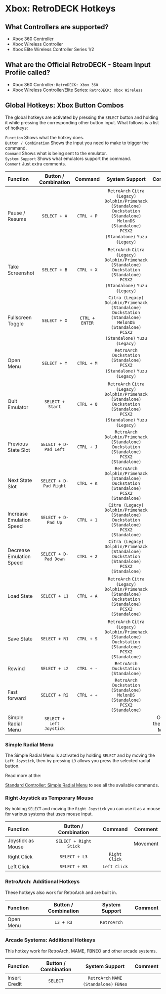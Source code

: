# Xbox: RetroDECK Hotkeys

## What Controllers are supported?

- Xbox 360 Controller
- Xbox Wireless Controller
- Xbox Elite Wireless Controller Series 1/2

## What are the Official RetroDECK - Steam Input Profile called?

- Xbox 360 Controller: `RetroDECK: Xbox 360`
- Xbox Wireless Controller/Elite Series: `RetroDECK: Xbox Wireless`

## Global Hotkeys: Xbox Button Combos

The global hotkeys are activated by pressing the `SELECT`  button and holding it while pressing the corresponding other button input.
What follows is a list of hotkeys:

`Function` Shows what the hotkey does. <br>
`Button / Combination` Shows the input you need to make to trigger the command. <br>
`Command` Shows what is being sent to the emulator. <br>
`System Support` Shows what emulators support the command. <br>
`Comment` Just extra comments. <br>


| Function                 | Button / Combination|  Command      | System Support     |    Comment |
| :---                    | :---:               | :---:                 |       :---:          |  :---:     |
| Pause / Resume          |   `SELECT + A`          |   `CTRL + P`          | `RetroArch` `Citra (Legacy)` `Dolphin/Primehack (Standalone)` `Duckstation (Standalone)` `MelonDS (Standalone)` `PCSX2 (Standalone)`  `Yuzu (Legacy)`             |            |
| Take Screenshot         |   `SELECT + B`          |   `CTRL + X`          | `RetroArch` `Citra (Legacy)` `Dolphin/Primehack (Standalone)` `Duckstation (Standalone)` `PCSX2 (Standalone)`   `Yuzu (Legacy)`           |            |
| Fullscreen Toggle      |   `SELECT + X`          |   `CTRL + ENTER`      | `Citra (Legacy)` `Dolphin/Primehack (Standalone)` `Duckstation (Standalone)` `MelonDS (Standalone)` `PCSX2 (Standalone)`  `Yuzu (Legacy)`             |            |
| Open Menu               |  `SELECT + Y`         |   `CTRL + M`          | `RetroArch` `Duckstation (Standalone)` `PCSX2 (Standalone)`  `Yuzu (Legacy)`                        |
| Quit Emulator           |  `SELECT + Start`       |   `CTRL + Q`          |`RetroArch` `Citra (Legacy)` `Dolphin/Primehack (Standalone)` `Duckstation (Standalone)` `PCSX2 (Standalone)`   `Yuzu (Legacy)`                                   |            | |
| Previous State Slot     |  `SELECT + D-Pad Left`  |   `CTRL + J`          | `RetroArch` `Dolphin/Primehack (Standalone)` `Duckstation (Standalone)` `PCSX2 (Standalone)`|                    |            |
| Next State Slot         |  `SELECT + D-Pad Right` |   `CTRL + K`          | `RetroArch` `Dolphin/Primehack (Standalone)` `Duckstation (Standalone)` `PCSX2 (Standalone)`|
| Increase Emulation Speed     |  `SELECT + D-Pad Up`  |   `CTRL + 1`          | `Citra (Legacy)` `Dolphin/Primehack (Standalone)` `Duckstation (Standalone)` `PCSX2 (Standalone)`|                    |            |
| Decrease Emulation Speed         |  `SELECT + D-Pad Down` |   `CTRL + 2`          | `Citra (Legacy)` `Dolphin/Primehack (Standalone)` `Duckstation (Standalone)` `PCSX2 (Standalone)`|                       |            |
| Load State              |  `SELECT + L1`          |   `CTRL + A`          | `RetroArch` `Citra (Legacy)` `Dolphin/Primehack (Standalone)` `Duckstation (Standalone)` `PCSX2 (Standalone)`                          |            |
| Save State              |  `SELECT + R1`          |   `CTRL + S`          | `RetroArch` `Citra (Legacy)` `Dolphin/Primehack (Standalone)` `Duckstation (Standalone)` `PCSX2 (Standalone)`                        |            |
| Rewind                  |  `SELECT + L2`          |   `CTRL + -`          | `RetroArch` `Duckstation (Standalone)`                     |            |
| Fast forward            |  `SELECT + R2`          |   `CTRL + +`          |  `RetroArch` `Duckstation (Standalone)` `MelonDS (Standalone)` `PCSX2 (Standalone)`                                  |            |
| Simple Radial Menu      |  `SELECT + Left Joystick`    |                                                                                                   |            |       Opens the Radial Menu  |

### Simple Radial Menu

The Simple Radial Menu is activated by holding `SELECT` and by moving the `Left Joystick`, then by pressing `L3` allows you press the selected radial button.

Read more at the:

[Standard Controller: Simple Radial Menu](radial-simple.md) to see all the available commands.


### Right Joystick as Temporary Mouse

By holding `SELECT` and moving the `Right Joystick` you can use it as a mouse for various systems that uses mouse input.

| Function                 | Button / Combination| Command      | Comment     |
| :---                    | :---:               | :---:                 |       :---:          |
| Joystick as Mouse        |  `SELECT + Right Stick`           |            |   Movement  |
| Right Click        |  `SELECT + L3`          |   `Right Click`               |     |
| Left Click        |  `SELECT + R3`           |   `Left Click`            |     |

### RetroArch: Additional Hotkeys

These hotkeys also work for RetroArch and are built in.

| Function                 | Button / Combination     | System Support     |    Comment |
| :---                    | :---:                    |       :---:          |  :---:     |
| Open Menu               |  `L3 + R3`               |      `RetroArch`     |            |

### Arcade Systems: Additional Hotkeys

This hotkey work for RetroArch, MAME, FBNEO and other arcade systems.

| Function                 | Button / Combination     | System Support     |    Comment |
| :---                    | :---:                    |       :---:          |  :---:     |
| Insert Credit           |  `SELECT`                |     `RetroArch`  `MAME (Standalone)` `FBNeo`     |            |

